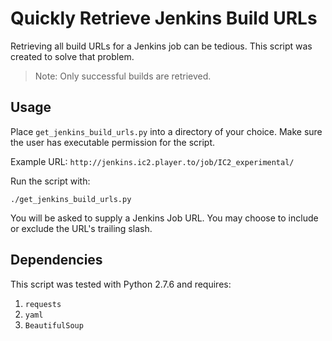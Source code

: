 # Quickly Retrieve Jenkins Build URLs

Retrieving all build URLs for a Jenkins job can be tedious. This script was created to solve that problem.

> Note: Only successful builds are retrieved.

## Usage

Place `get_jenkins_build_urls.py` into a directory of your choice. Make sure the user has executable permission for the script. 

Example URL: `http://jenkins.ic2.player.to/job/IC2_experimental/`

Run the script with:

`./get_jenkins_build_urls.py`

You will be asked to supply a Jenkins Job URL.  You may choose to include or exclude the URL's trailing slash.

## Dependencies

This script was tested with Python 2.7.6 and requires:

1. `requests`
2. `yaml`
3. `BeautifulSoup`
